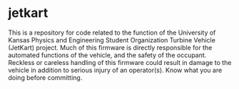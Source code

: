 # jetkart
This is a repository for code related to the function of the University of Kansas Physics and Engineering Student Organization Turbine Vehicle (JetKart) project. 
Much of this firmware is directly responsible for the automated functions of the vehicle, and the safety of the occupant. Reckless or careless handling of this firmware could result in damage to the vehicle in addition to serious injury of an operator(s). Know what you are doing before committing.
